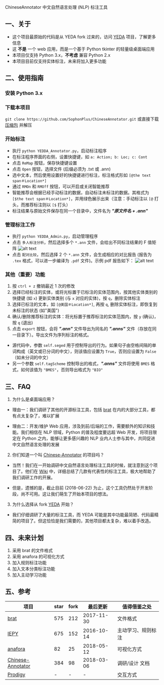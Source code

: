 ChineseAnnotator 中文自然语言处理 (NLP) 标注工具

## 一、关于
- 这个项目最原始的代码是从 YEDA fork 过来的，访问 [YEDA](https://github.com/jiesutd/YEDDA) 项目，了解更多信息
- 这 **不是** 一个 web 应用，而是一个基于 Python tkinter 的轻量级桌面端应用
- 本项目仅支持 Python 3.x，**不考虑** 兼容 Python 2.x
- 本项目目前仅支持实体标注，未来将加入更多功能

## 二、使用指南

### 安装 Python 3.x

### 下载本项目

`git clone https://github.com/SophonPlus/ChineseAnnotator.git` 或直接下载 [压缩包](https://github.com/SophonPlus/ChineseAnnotator/archive/master.zip) 并解压

### 开始标注
- 执行 `python YEDDA_Annotator.py`，启动标注程序
- 在标注程序界面的右侧，设置快捷键，如 `a: Action; b: Loc; c: Cont`
- 点击 `ReMap` 按钮，保存快捷键设置
- 点击 `Open` 按钮，选择文件 (后缀必须为 .txt 或 .ann)
- 选中文本，然后使用设置好的快捷键进行标注，标注格式形如 `[@the text span＃Location*]`
- 通过 `RMOn` 和 `RMOff` 按钮，可以开启或关闭智能推荐
- 智能推荐会根据已经手动标注的数据，自动标注未标注的数据。其格式为 `[$the text span＃Location*]`，并用绿色展示出来（注意：手动标注以 `[@` 打头，而推荐标注则以 `[$` 打头）
- 标注结果与原始文件保存在同一个目录中，文件名为 ***"原文件名 + .ann"***

### 管理标注工作
- 执行 `python YEDDA_Admin.py`，启动管理程序
- 点击 `多人标注分析`，然后选择多个 `*.ann` 文件，会给出不同标注结果的 F 值矩阵
 ![alt text](https://github.com/jiesutd/SUTDAnnotator/blob/master/resultMatrix.png "Result Maxtix")
- 点击 `配对比较`，然后选择 2 个 `*.ann` 文件，会生成相应的对比报告 (报告为 `.tex` 格式，可以进一步编译为 `.pdf` 文件)。示例 pdf 报告如下：
![alt text](https://github.com/jiesutd/SUTDAnnotator/blob/master/detailReport.png "Detail Report")

### 其他（重要）功能
1. 按 `ctrl + z` 撤销最近 1 次的修改
2. 选择已经标注的实体，或将光标置于已标注的实体范围内，按其他实体类别的快捷键 (如 `x`) 更新实体类别 (与 `x` 对应的实体)，按 `q`，删除实体标注
3. 选择已标注的文本，如 `[@美国＃Location*]`, 再按 `q`, 删除实体标注，即恢复到未标注的状态 (如"美国")
4. 确认/删除推荐标注的实体：将光标置于推荐标注的实体范围内，按 `y` (确认)，按 `q` (退出)
5. 点击 `export` 按钮，会将 ***".ann"*** 文件导出为同名的 ***".anns"*** 文件（存放在同一目录下）。导出文件为序列标注的格式。
  - 源代码中，参数 `self.seged` 用于控制导出的行为。如果句子由空格间隔的单词构成（英文或已分词的中文），则该值应设置为 `True`，否则应设置为 `False`（如未分词的中文）
  - 另一个参数 `self.tagScheme` 控制导出的格式，***".anns"*** 文件将使用 `BMES` 格式，如何该值为 `"BMES"`，否则导出格式为 `"BIO"`

## 三、FAQ
1. 为什么是桌面端应用？

  - 理由一：我们调研了其他的开源标注工具，包括 [brat](https://github.com/nlplab/brat) 在内的大部分工具，都有点太复杂了，难以扩展

  - 理由二：开发/维护 Web 应用，涉及到前/后端的工作，需要额外的知识和技能。我们相信在 NLP 领域，Python 的普及程度要远超 Web 开发，将项目限定在 Python 之内，能够让更多感兴趣的 NLP 业内人士参与其中，共同促进中文自然语言处理的发展

2. 你们知道一个叫 [Chinese-Annotator]( https://github.com/crownpku/Chinese-Annotator) 的项目吗？

  - 当然！我们在一开始调研中文自然语言处理标注工具的时候，就注意到这个项目了。他们在 [Wiki](https://github.com/crownpku/Chinese-Annotator/wiki/Annotator-Examples) 中，详细总结了几款有代表性的标注工具，极大地帮助了我们调研工作的开展。

  - 但是，遗憾的是，截止目前 (2018-06-22) 为止，这个工具仍然处于开发阶段，尚不可用。这让我们萌生了开始本项目的想法。

3. 为什么选择从 fork [YEDA](https://github.com/jiesutd/YEDDA) 开始？
  - 我们仔细调研了大量的标注工具，而 YEDA 可能是其中功能最简陋、代码最精简的项目了。但这恰恰是我们需要的，其他项目都太复杂，难以着手改造。

## 四、未来计划
1. 采用 brat 的文件格式
2. 采用 anafora 的可视化方式
3. 加入规则标注功能
4. 加入文本分类标注功能
5. 加入主动学习功能

## 五、参考
| 项目 | star | fork | 最后更新 | 值得借鉴之处 |
| ---- | --- | ----- | ------- | ----------- |
| [brat](https://github.com/nlplab/brat) | 575 | 212 | 2017-11-30 | 文件格式 |
| [IEPY](https://github.com/machinalis/iepy) | 675 | 152 | 2016-10-14 | 主动学习、规则标注 |
| [anafora](https://github.com/weitechen/anafora) | 82 | 25 | 2018-05-12 | 可视化方式 |
| [Chinese-Annotator](https://github.com/crownpku/Chinese-Annotator) | 384 | 98 | 2018-03-06 | 调研/设计 文档 |
| [Prodigy](https://prodi.gy/) | - | - | - | 交互方式 |

